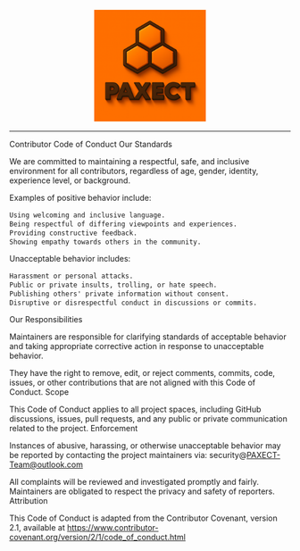 <p align="center">
  <img src="ChatGPT%20Image%202%20okt%202025%2C%2022_33_51.png" alt="PAXECT logo" width="200"/>
</p>

---




Contributor Code of Conduct
Our Standards

We are committed to maintaining a respectful, safe, and inclusive environment for all contributors, regardless of age, gender, identity, experience level, or background.

Examples of positive behavior include:

    Using welcoming and inclusive language.
    Being respectful of differing viewpoints and experiences.
    Providing constructive feedback.
    Showing empathy towards others in the community.

Unacceptable behavior includes:

    Harassment or personal attacks.
    Public or private insults, trolling, or hate speech.
    Publishing others' private information without consent.
    Disruptive or disrespectful conduct in discussions or commits.

Our Responsibilities

Maintainers are responsible for clarifying standards of acceptable behavior and taking appropriate corrective action in response to unacceptable behavior.

They have the right to remove, edit, or reject comments, commits, code, issues, or other contributions that are not aligned with this Code of Conduct.
Scope

This Code of Conduct applies to all project spaces, including GitHub discussions, issues, pull requests, and any public or private communication related to the project.
Enforcement

Instances of abusive, harassing, or otherwise unacceptable behavior may be reported by contacting the project maintainers via: security@PAXECT-Team@outlook.com

All complaints will be reviewed and investigated promptly and fairly.
Maintainers are obligated to respect the privacy and safety of reporters.
Attribution

This Code of Conduct is adapted from the Contributor Covenant, version 2.1, available at
https://www.contributor-covenant.org/version/2/1/code_of_conduct.html
